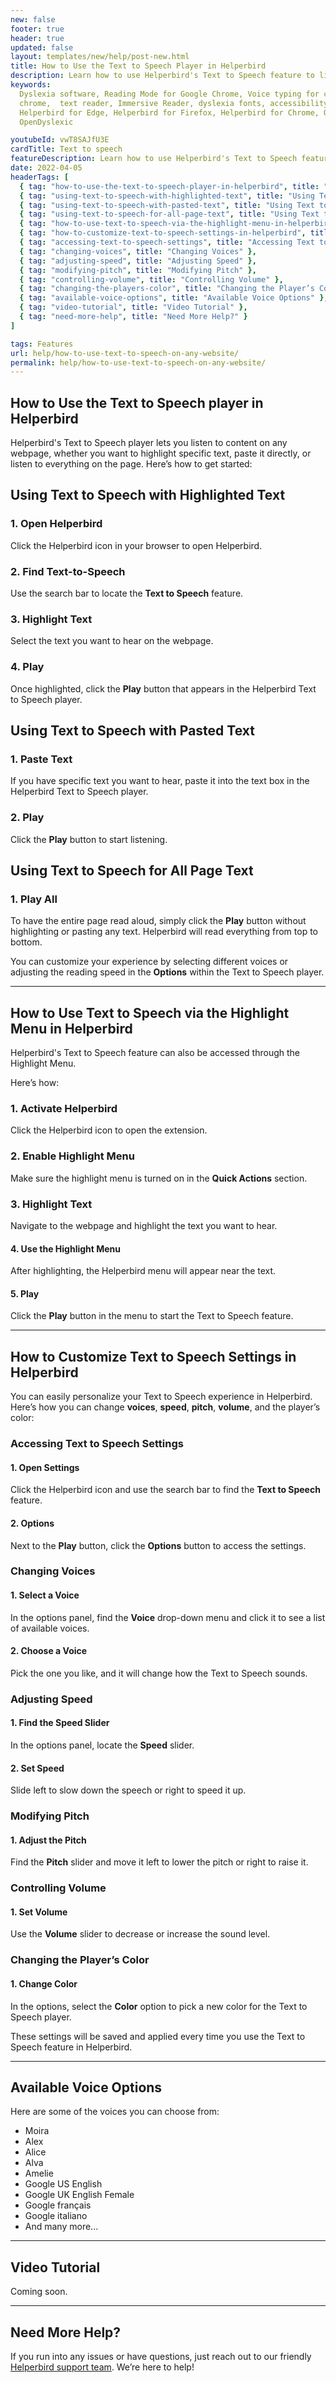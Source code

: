 ```yaml
---
new: false
footer: true
header: true
updated: false
layout: templates/new/help/post-new.html
title: How to Use the Text to Speech Player in Helperbird
description: Learn how to use Helperbird's Text to Speech feature to listen to any text on a webpage. Whether you want to hear highlighted text, paste your own, or listen to an entire page, this guide shows you how. Plus, customize the voice, speed, and more to make it just right for you.
keywords:
  Dyslexia software, Reading Mode for Google Chrome, Voice typing for chrome, Text to speech for
  chrome,  text reader, Immersive Reader, dyslexia fonts, accessibility software, dyslexia software,
  Helperbird for Edge, Helperbird for Firefox, Helperbird for Chrome, Opendyslexic for Chrome,
  OpenDyslexic

youtubeId: vwT8SAJfU3E
cardTitle: Text to speech
featureDescription: Learn how to use Helperbird's Text to Speech feature to listen to any text on a webpage. Whether you want to hear highlighted text, paste your own, or listen to an entire page, this guide shows you how. Plus, customize the voice, speed, and more to make it just right for you.
date: 2022-04-05
headerTags: [
  { tag: "how-to-use-the-text-to-speech-player-in-helperbird", title: "How to Use the Text to Speech player in Helperbird" },
  { tag: "using-text-to-speech-with-highlighted-text", title: "Using Text to Speech with Highlighted Text" },
  { tag: "using-text-to-speech-with-pasted-text", title: "Using Text to Speech with Pasted Text" },
  { tag: "using-text-to-speech-for-all-page-text", title: "Using Text to Speech for All Page Text" },
  { tag: "how-to-use-text-to-speech-via-the-highlight-menu-in-helperbird", title: "How to Use Text to Speech via the Highlight Menu in Helperbird" },
  { tag: "how-to-customize-text-to-speech-settings-in-helperbird", title: "How to Customize Text to Speech Settings in Helperbird" },
  { tag: "accessing-text-to-speech-settings", title: "Accessing Text to Speech Settings" },
  { tag: "changing-voices", title: "Changing Voices" },
  { tag: "adjusting-speed", title: "Adjusting Speed" },
  { tag: "modifying-pitch", title: "Modifying Pitch" },
  { tag: "controlling-volume", title: "Controlling Volume" },
  { tag: "changing-the-players-color", title: "Changing the Player’s Color" },
  { tag: "available-voice-options", title: "Available Voice Options" },
  { tag: "video-tutorial", title: "Video Tutorial" },
  { tag: "need-more-help", title: "Need More Help?" }
]

tags: Features
url: help/how-to-use-text-to-speech-on-any-website/
permalink: help/how-to-use-text-to-speech-on-any-website/
---
```


## How to Use the Text to Speech player in Helperbird

Helperbird's Text to Speech player lets you listen to content on any webpage, whether you want to highlight specific text, paste it directly, or listen to everything on the page. Here’s how to get started:

## Using Text to Speech with Highlighted Text

### 1. Open Helperbird

Click the Helperbird icon in your browser to open Helperbird.

### 2. Find Text-to-Speech

Use the search bar to locate the **Text to Speech** feature.

### 3. Highlight Text

Select the text you want to hear on the webpage.

### 4. Play

Once highlighted, click the **Play** button that appears in the Helperbird Text to Speech player.

## Using Text to Speech with Pasted Text

### 1. Paste Text

If you have specific text you want to hear, paste it into the text box in the Helperbird Text to Speech player.

### 2. Play

Click the **Play** button to start listening.

## Using Text to Speech for All Page Text

### 1. Play All

To have the entire page read aloud, simply click the **Play** button without highlighting or pasting any text. Helperbird will read everything from top to bottom.

You can customize your experience by selecting different voices or adjusting the reading speed in the **Options** within the Text to Speech player.

---

## How to Use Text to Speech via the Highlight Menu in Helperbird

Helperbird's Text to Speech feature can also be accessed through the Highlight Menu. 

Here’s how:

### 1. Activate Helperbird

Click the Helperbird icon to open the extension.

### 2. Enable Highlight Menu

Make sure the highlight menu is turned on in the **Quick Actions** section.

### 3. Highlight Text

Navigate to the webpage and highlight the text you want to hear.

#### 4. Use the Highlight Menu

After highlighting, the Helperbird menu will appear near the text.

#### 5. Play

Click the **Play** button in the menu to start the Text to Speech feature.

---

## How to Customize Text to Speech Settings in Helperbird

You can easily personalize your Text to Speech experience in Helperbird. Here’s how you can change **voices**, **speed**, **pitch**, **volume**, and the player’s color:

### Accessing Text to Speech Settings

#### 1. Open Settings

Click the Helperbird icon and use the search bar to find the **Text to Speech** feature.

#### 2. Options

Next to the **Play** button, click the **Options** button to access the settings.

### Changing Voices

#### 1. Select a Voice

In the options panel, find the **Voice** drop-down menu and click it to see a list of available voices.

#### 2. Choose a Voice

Pick the one you like, and it will change how the Text to Speech sounds.

### Adjusting Speed

#### 1. Find the Speed Slider

In the options panel, locate the **Speed** slider.

#### 2. Set Speed

Slide left to slow down the speech or right to speed it up.

### Modifying Pitch

#### 1. Adjust the Pitch

Find the **Pitch** slider and move it left to lower the pitch or right to raise it.

### Controlling Volume

#### 1. Set Volume

Use the **Volume** slider to decrease or increase the sound level.

### Changing the Player’s Color

#### 1. Change Color

In the options, select the **Color** option to pick a new color for the Text to Speech player.

These settings will be saved and applied every time you use the Text to Speech feature in Helperbird.

---

## Available Voice Options

Here are some of the voices you can choose from:

- Moira
- Alex
- Alice
- Alva
- Amelie
- Google US English
- Google UK English Female
- Google français
- Google italiano
- And many more...

---

## Video Tutorial

Coming soon.

---

## Need More Help?

If you run into any issues or have questions, just reach out to our friendly [Helperbird support team](/support). We’re here to help!
